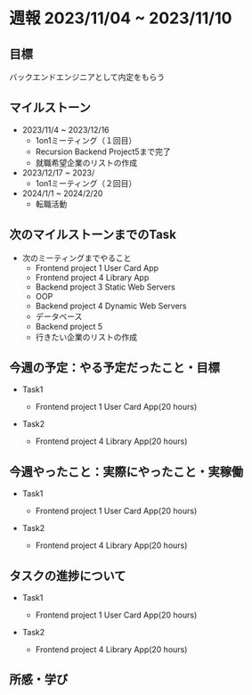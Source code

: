 # 週報 2023/11/04 ~ 2023/11/10

## 目標
バックエンドエンジニアとして内定をもらう

## マイルストーン
- 2023/11/4 ~ 2023/12/16
    - 1on1ミーティング（１回目）
    - Recursion Backend Project5まで完了
    - 就職希望企業のリストの作成
- 2023/12/17 ~ 2023/
    - 1on1ミーティング（２回目）
- 2024/1/1 ~ 2024/2/20
    - 転職活動 

## 次のマイルストーンまでのTask
- 次のミーティングまでやること
    - Frontend project 1 User Card App
    - Frontend project 4 Library App
    - Backend project 3 Static Web Servers
    - OOP
    - Backend project 4 Dynamic Web Servers
    - データベース
    - Backend project 5
    - 行きたい企業のリストの作成
  

## 今週の予定：やる予定だったこと・目標
- Task1
    - Frontend project 1 User Card App(20 hours)

- Task2
    - Frontend project 4 Library App(20 hours)
      
## 今週やったこと：実際にやったこと・実稼働
- Task1
    - Frontend project 1 User Card App(20 hours)

- Task2
    - Frontend project 4 Library App(20 hours)
 
## タスクの進捗について
- Task1
    - Frontend project 1 User Card App(20 hours)

- Task2
    - Frontend project 4 Library App(20 hours)
   
## 所感・学び
